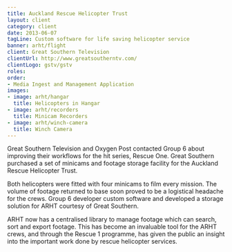 ```yaml
---
title: Auckland Rescue Helicopter Trust
layout: client
category: client
date: 2013-06-07
tagLine: Custom software for life saving helicopter service
banner: arht/flight
client: Great Southern Television
clientUrl: http://www.greatsoutherntv.com/
clientLogo: gstv/gstv
roles:
order:
- Media Ingest and Management Application
images:
- image: arht/hangar
  title: Helicopters in Hangar
- image: arht/recorders
  title: Minicam Recorders
- image: arht/winch-camera
  title: Winch Camera
---
```


Great Southern Television and Oxygen Post contacted Group 6 about improving their workflows for the hit series, Rescue One. Great Southern purchased a set of minicams and footage storage facility for the Auckland Rescue Helicopter Trust.

Both helicopters were fitted with four minicams to film every mission. The volume of footage returned to base soon proved to be a logistical headache for the crews. Group 6 developer custom software and developed a storage solution for ARHT courtesy of Great Southern.

ARHT now has a centralised library to manage footage which can search, sort and export footage. This has become an invaluable tool for the ARHT crews, and through the Rescue 1 programme, has given the public an insight into the important work done by rescue helicopter services.
